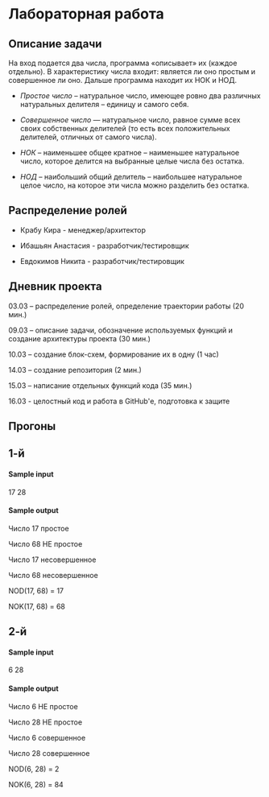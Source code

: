 # Лабораторная работа
## Описание задачи

На вход подается два числа, программа «описывает» их (каждое отдельно). В характеристику числа входит: является ли оно простым и совершенное ли оно. Дальше программа находит их НОК и НОД.  

- _Простое число_ – натуральное число, имеющее ровно два различных натуральных делителя – единицу и самого себя. 

- _Совершенное число_ — натуральное число, равное сумме всех своих собственных делителей (то есть всех положительных делителей, отличных от самого числа). 

- _НОК_ – наименьшее общее кратное – наименьшее натуральное число, которое делится на выбранные целые числа без остатка.

- _НОД_ – наибольший общий делитель – наибольшее натуральное целое число, на которое эти числа можно разделить без остатка.

## Распределение ролей

- Крабу Кира - менеджер/архитектор

- Ибашьян Анастасия - разработчик/тестировщик

- Евдокимов Никита - разработчик/тестировщик

## Дневник проекта

03.03 – распределение ролей, определение траектории работы (20 мин.)

09.03 – описание задачи, обозначение используемых функций и создание архитектуры проекта (30 мин.)

10.03 – создание блок-схем, формирование их в одну (1 час)

14.03 – создание репозитория (2 мин.)

15.03 – написание отдельных функций кода (35 мин.)

16.03 - целостный код и работа в GitHub'е, подготовка к защите

## Прогоны
## 1-й
#### Sample input
17 28
#### Sample output
Число 17 простое

Число 68 НЕ простое

Число 17 несовершенное

Число 68 несовершенное

NOD(17, 68) = 17

NOK(17, 68) = 68
## 2-й
#### Sample input
6 28
#### Sample output
Число 6 НЕ простое

Число 28 НЕ простое

Число 6 совершенное

Число 28 совершенное

NOD(6, 28) = 2

NOK(6, 28) = 84
